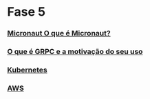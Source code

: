 # Fase 5

### [Micronaut O que é Micronaut?](https://github.com/Rayllanderson/orange-talents/blob/main/Fase%205/Fase%205%201abced15c215498a9b62b52ddce831ad/%5BMicronaut%5D%20O%20que%20%C3%A9%20Micronaut%20dd26d6d77cf24672b3d0e42df7d633bd.md)

### [O que é GRPC e a motivação do seu uso](https://github.com/Rayllanderson/orange-talents/blob/main/Fase%205/Fase%205%201abced15c215498a9b62b52ddce831ad/O%20que%20%C3%A9%20GRPC%20e%20a%20motiva%C3%A7%C3%A3o%20do%20seu%20uso%2018e7116f609744158bada930ad332de9.md)

### [Kubernetes](https://github.com/Rayllanderson/orange-talents/blob/main/Fase%205/Fase%205%201abced15c215498a9b62b52ddce831ad/Kubernetes%2056d70cbcc1484b3ab108dc6380a859e9.md)

### [AWS](https://github.com/Rayllanderson/orange-talents/blob/main/Fase%205/Fase%205%201abced15c215498a9b62b52ddce831ad/AWS%201b8c92e1a97c49dd8ae2a5f880b6df01.md)

